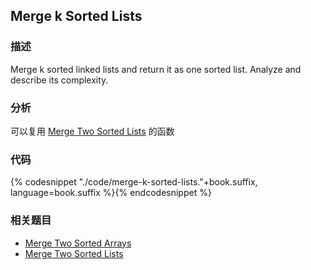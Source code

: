 ## Merge k Sorted Lists


### 描述

Merge k sorted linked lists and return it as one sorted list. Analyze and describe its complexity.


### 分析

可以复用 [Merge Two Sorted Lists](merge-two-sorted-lists.md) 的函数


### 代码

{% codesnippet "./code/merge-k-sorted-lists."+book.suffix, language=book.suffix %}{% endcodesnippet %}


### 相关题目

* [Merge Two Sorted Arrays](merge-two-sorted-arrays.md)
* [Merge Two Sorted Lists](merge-two-sorted-lists.md)
